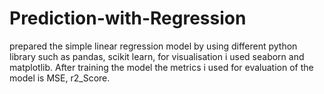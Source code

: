 # Prediction-with-Regression
prepared the simple linear regression model by using different python library such as pandas, scikit learn, for visualisation i used seaborn and matplotlib. After training the model the metrics i used for evaluation of the model is MSE, r2_Score.
